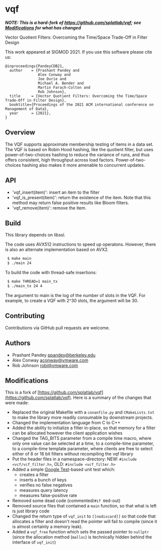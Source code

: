 # vqf

***NOTE: This is a hard-fork of https://github.com/splatlab/vqf; see [Modifications](#modifications) for what has changed***


Vector Quotient Filters: Overcoming the Time/Space Trade-Off in Filter Design

This work appeared at SIGMOD 2021. If you use this software please cite us:
```
@inproceedings{PandeyCDB21,
  author    = {Prashant Pandey and
               Alex Conway and
               Joe Durie and
               Michael A. Bender and
               Martin Farach-Colton and
               Rob Johnson},
  title     = {Vector Quotient Filters: Overcoming the Time/Space Trade-Off in Filter Design},
  booktitle={Proceedings of the 2021 ACM international conference on Management of Data},
  year      = {2021},
}
```

Overview
--------
 The VQF supports approximate membership testing of
 items in a data set. The VQF is based on Robin Hood hashing, like the quotient
 filter, but uses power-of-two-choices hashing to reduce the variance of 
 runs, and thus offers consistent, high throughput across load factors.
 Power-of-two-choices hashing also makes it more amenable to concurrent updates.

API
--------
* 'vqf_insert(item)': insert an item to the filter
* 'vqf_is_present(item)': return the existence of the item. Note that this
  method may return false positive results like Bloom filters.
* 'vqf_remove(item)': remove the item. 

Build
-------
This library depends on libssl. 

The code uses AVX512 instructions to speed up operatons. However, there is also
an alternate implementation based on AVX2. 

```bash
 $ make main
 $ ./main 24
```

To build the code with thread-safe insertions:
```bash
 $ make THREAD=1 main_tx
 $ ./main_tx 24 4
```

 The argument to main is the log of the number of slots in the VQF. For example,
 to create a VQF with 2^30 slots, the argument will be 30.

Contributing
------------
Contributions via GitHub pull requests are welcome.


Authors
-------
- Prashant Pandey <ppandey@berkeley.edu>
- Alex Conway <aconway@vmware.com>
- Rob Johnson <robj@vmware.com>

## Modifications

This is a fork of [https://github.com/splatlab/vqf](https://github.com/splatlab/vqf).  Here is a summary of the changes that were made:

- Replaced the original Makefile with a `conanfile.py` and `CMakeLists.txt` to make the library more readily consumable by downstream projects.
- Changed the implementation language from C to C++
- Added the ability to initialize a filter in-place, so that memory for a filter can be allocated however the client application wishes
- Changed the TAG_BITS parameter from a compile time macro, where only one value can be selected at a time, to a compile-time parameter, to a compile-time template parameter, where clients are free to select either of 8 or 16 bit filters without recompiling the vqf library
- Put the header files in a namespace-directory: NEW: `#include <vcf/vcf_filter.h>`, OLD: `#include <vcf_filter.h>`
- Added a simple [Google Test](https://github.com/google/googletest)-based unit test which:
  - creates a filter
  - inserts a bunch of keys 
  - verifies no false negatives
  - measures query latency
  - measures false-positive rate
- Removed some dead code (commented/`#if 0`ed-out)
- Removed source files that contained a `main` function, so that what is left is just library code
- Changed the return type of `vqf_init` to `[[nodiscard]]` so that code that allocates a filter and doesn't read the pointer will fail to compile (since it is almost certainly a memory leak).
- Added a `vqf_free` function which sets the passed pointer to `nullptr` (since the allocation method (`malloc`) is technically hidden behind the interface of `vqf_init`)
